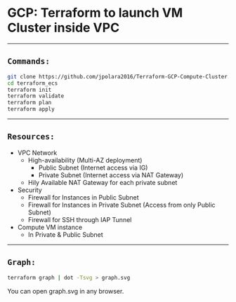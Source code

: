 # GCP: Terraform to launch VM Cluster inside VPC

---------
## `Commands:`

```bash
git clone https://github.com/jpolara2016/Terraform-GCP-Compute-Cluster.git
cd terraform_ecs
terraform init
terraform validate
terraform plan
terraform apply
```
  
---------  
## `Resources:`

* VPC Network
    * High-availability (Multi-AZ deployment)
      * Public Subnet (Internet access via IG)
      * Private Subnet (Internet access via NAT Gateway)
    * Hily Available NAT Gateway for each private subnet
* Security
    * Firewall for Instances in Public Subnet
    * Firewall for Instances in Private Subnet (Access from only Public Subnet)
    * Firewall for SSH through IAP Tunnel
* Compute VM instance
    * In Private & Public Subnet
  
  
---------
## `Graph:`
```bash
terraform graph | dot -Tsvg > graph.svg
```
You can open graph.svg in any browser.

